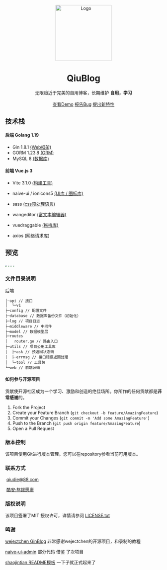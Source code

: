 <p align="center">
  <a href="https://github.com/qiu-lzsnmb/QiuBlog">
    <img src="https://qiu-blog.oss-cn-hangzhou.aliyuncs.com/Q/android-icon-192x192.png" alt="Logo" width="180" height="180">
  </a>

  <h1 align="center">QiuBlog</h1>
  <p align="center">
    无限趋近于完美的自用博客，长期维护 <b>自用，学习</b>
    <br />
     <br />
    <a href="http://xn--xe4a.cf/">查看Demo</a>
    <a href="https://github.com/qiu-lzsnmb/QiuBlog/issues">报告Bug</a>
    <a href="https://github.com/qiu-lzsnmb/QiuBlog/issues">提出新特性</a>
  </p>

## 技术栈

#### 后端 Golang 1.19

- Gin 1.8.1             [(Web框架)](https://gin-gonic.com/zh-cn/)
- GORM 1.23.8     [(ORM)](https://gorm.io/zh_CN/)
- MySQL 8             [(数据库)](https://www.mysql.com/)

#### 前端 Vue.js 3

- Vite 3.1.0                      [(构建工具)](https://cn.vitejs.dev/)

- naive-ui / ionicons5    [(UI库 / 图标库)](https://www.naiveui.com/zh-CN/os-theme)
- sass                               [(css预处理语言)](https://www.sass.hk/)
- wangeditor                  [(富文本编辑器)](https://www.wangeditor.com/)
- vuedraggable              [(拖拽库)](https://github.com/SortableJS/Vue.Draggable)
- axios                             (网络请求库)

## 预览

<img src="https://qiu-blog.oss-cn-hangzhou.aliyuncs.com/Q/2022-10-30/2.png" style="zoom: 33%;" />

<img src="https://qiu-blog.oss-cn-hangzhou.aliyuncs.com/Q/2022-10-30/3.png" style="zoom:25%;" />

<img src="https://qiu-blog.oss-cn-hangzhou.aliyuncs.com/Q/2022-10-30/4.png" style="zoom:25%;" />

<img src="https://qiu-blog.oss-cn-hangzhou.aliyuncs.com/Q/2022-10-30/1.png" style="zoom: 25%;" />

### 文件目录说明
后端

```
│─api // 接口
│  └─v1
├─config // 配置文件
├─database // 数据库备份文件（初始化）
├─log // 项目日志
├─middleware // 中间件
├─model // 数据模型层
├─routes
│   router.go // 路由入口   
├─utils // 项目公用工具库
│  ├─ask // 预返回状态码
│  ├─errmsg // 接口错误返回处理
│  └─tool // 工具包
└─web // 前端源码
```

#### 如何参与开源项目

贡献使开源社区成为一个学习、激励和创造的绝佳场所。你所作的任何贡献都是**非常感谢**的。


1. Fork the Project
2. Create your Feature Branch (`git checkout -b feature/AmazingFeature`)
3. Commit your Changes (`git commit -m 'Add some AmazingFeature'`)
4. Push to the Branch (`git push origin feature/AmazingFeature`)
5. Open a Pull Request

### 版本控制

该项目使用Git进行版本管理。您可以在repository参看当前可用版本。

### 联系方式

​	qiudie@88.com

​	<a href="http://www.coolapk.com/u/3117607">酷安:熬鈛愿庸 </a>

### 版权说明

该项目签署了MIT 授权许可，详情请参阅 [LICENSE.txt](https://github.com/qiu-lzsnmb/QiuBlog/blob/master/LICENSE)

### 鸣谢

[wejectchen GinBlog](https://github.com/wejectchen/Ginblog) 非常感谢wejectchen的开源项目，和录制的教程

[naive-ui-admin](https://github.com/jekip/naive-ui-admin) 部分代码 借鉴 了次项目

[shaojintian README模板](https://github.com/shaojintian/Best_README_template)  一下子就正式起来了

